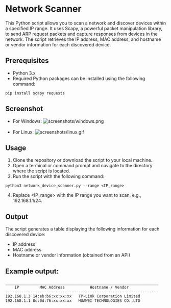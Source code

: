 # Network Scanner
This Python script allows you to scan a network and discover devices within a specified IP range. It uses Scapy, a powerful packet manipulation library, to send ARP request packets and capture responses from devices in the network. The script retrieves the IP address, MAC address, and hostname or vendor information for each discovered device.

## Prerequisites
- Python 3.x
- Required Python packages can be installed using the following command:
```commandline
pip install scapy requests
```

## Screenshot
- For Windows:
![screenshots/windows.png](https://github.com/SaherMuhamed/network-scanner-python/blob/master/screenshots/windows.png)</br></br>
- For Linux:
![screenshots/linux.gif](https://github.com/SaherMuhamed/network-scanner-python/blob/master/screenshots/linux.gif)

## Usage
1. Clone the repository or download the script to your local machine.
2. Open a terminal or command prompt and navigate to the directory where the script is located.
3. Run the script with the following command:
```commandline
python3 network_device_scanner.py --range <IP_range>
```
4. Replace <IP_range> with the IP range you want to scan, e.g., 192.168.1.1/24.

## Output
The script generates a table displaying the following information for each discovered device:

- IP address
- MAC address
- Hostname or vendor information (obtained from an API)

## Example output:

```text
___________________________________________________________________
    IP		   MAC Address		     Hostname / Vendor
-------------------------------------------------------------------
192.168.1.3	14:eb:b6:xx:xx:xx	TP-Link Corporation Limited
192.168.1.1	8c:0d:76:xx:xx:xx	HUAWEI TECHNOLOGIES CO.,LTD
```
